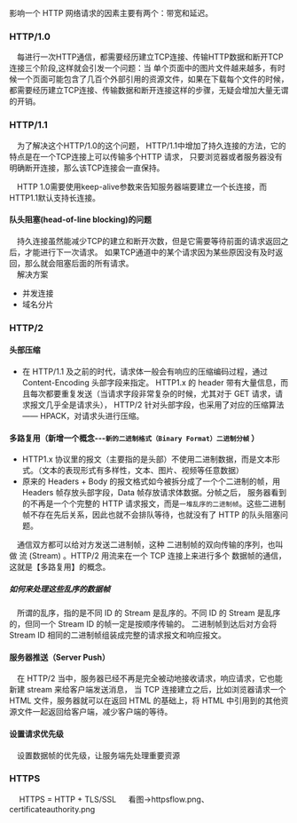 影响一个 HTTP 网络请求的因素主要有两个：带宽和延迟。

### HTTP/1.0

&ensp;&ensp;每进行一次HTTP通信，都需要经历建立TCP连接、传输HTTP数据和断开TCP连接三个阶段,这样就会引发一个问题：当
单个页面中的图片文件越来越多，有时候一个页面可能包含了几百个外部引用的资源文件，如果在下载每个文件的时候，
都需要经历建立TCP连接、传输数据和断开连接这样的步骤，无疑会增加大量无谓的开销。

### HTTP/1.1

&ensp;&ensp;为了解决这个HTTP/1.0的这个问题，
HTTP/1.1中增加了持久连接的方法，它的特点是在一个TCP连接上可以传输多个HTTP 请求，
只要浏览器或者服务器没有明确断开连接，那么该TCP连接会一直保持。  

&ensp;&ensp;HTTP 1.0需要使用keep-alive参数来告知服务器端要建立一个长连接，而HTTP1.1默认支持长连接。

#### 队头阻塞(head-of-line blocking)的问题
&ensp;&ensp;持久连接虽然能减少TCP的建立和断开次数，但是它需要等待前面的请求返回之后，才能进行下一次请求。
如果TCP通道中的某个请求因为某些原因没有及时返回，那么就会阻塞后面的所有请求。  
&ensp;&ensp;解决方案
- 并发连接
- 域名分片

### HTTP/2

#### 头部压缩
  + 在 HTTP/1.1 及之前的时代，请求体一般会有响应的压缩编码过程，通过 Content-Encoding 头部字段来指定。
  HTTP1.x 的 header 带有大量信息，而且每次都要重复发送（当请求字段非常复杂的时候，尤其对于 GET 请求，请求报文几乎全是请求头），
  HTTP/2 针对头部字段，也采用了对应的压缩算法—— HPACK，对请求头进行压缩。
#### 多路复用（新增一个概念---`新的二进制格式（Binary Format）二进制分帧` ）
  + HTTP1.x 协议里的报文（主要指的是头部）不使用二进制数据，而是文本形式。（文本的表现形式有多样性，文本、图片、视频等任意数据）
  + 原来的 Headers + Body 的报文格式如今被拆分成了一个个二进制的帧，用 Headers 帧存放头部字段，Data 帧存放请求体数据。分帧之后，
  服务器看到的不再是一个个完整的 HTTP 请求报文，而是`一堆乱序的二进制帧`。这些二进制帧不存在先后关系，因此也就不会排队等待，也就没有了 HTTP 的队头阻塞问题。

&ensp;&ensp;通信双方都可以给对方发送二进制帧，这种 二进制帧的双向传输的序列，也叫做 流 (Stream) 。HTTP/2 用流来在一个 TCP 连接上来进行多个
数据帧的通信，这就是【多路复用】的概念。  
##### 如何来处理这些乱序的数据帧
&ensp;&ensp;所谓的乱序，指的是不同 ID 的 Stream 是乱序的。不同 ID 的 Stream 是乱序的，但同一个 Stream ID 的帧一定是按顺序传输的。
二进制帧到达后对方会将 Stream ID 相同的二进制帧组装成完整的请求报文和响应报文。

#### 服务器推送（Server Push）
&ensp;&ensp;在 HTTP/2 当中，服务器已经不再是完全被动地接收请求，响应请求，它也能新建 stream 来给客户端发送消息，
当 TCP 连接建立之后，比如浏览器请求一个 HTML 文件，服务器就可以在返回 HTML 的基础上，将 HTML 中引用到的其他资源文件一起返回给客户端，减少客户端的等待。

#### 设置请求优先级
&ensp;&ensp;设置数据帧的优先级，让服务端先处理重要资源

### HTTPS
&ensp;&ensp; HTTPS = HTTP + TLS/SSL
&ensp;&ensp; 看图->httpsflow.png、certificateauthority.png